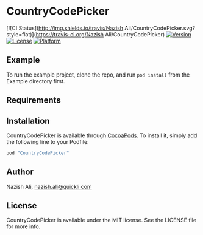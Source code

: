 # CountryCodePicker

[![CI Status](http://img.shields.io/travis/Nazish Ali/CountryCodePicker.svg?style=flat)](https://travis-ci.org/Nazish Ali/CountryCodePicker)
[![Version](https://img.shields.io/cocoapods/v/CountryCodePicker.svg?style=flat)](http://cocoapods.org/pods/CountryCodePicker)
[![License](https://img.shields.io/cocoapods/l/CountryCodePicker.svg?style=flat)](http://cocoapods.org/pods/CountryCodePicker)
[![Platform](https://img.shields.io/cocoapods/p/CountryCodePicker.svg?style=flat)](http://cocoapods.org/pods/CountryCodePicker)

## Example

To run the example project, clone the repo, and run `pod install` from the Example directory first.

## Requirements

## Installation

CountryCodePicker is available through [CocoaPods](http://cocoapods.org). To install
it, simply add the following line to your Podfile:

```ruby
pod "CountryCodePicker"
```

## Author

Nazish Ali, nazish.ali@quickli.com

## License

CountryCodePicker is available under the MIT license. See the LICENSE file for more info.
